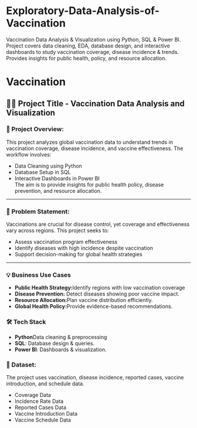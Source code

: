 # Exploratory-Data-Analysis-of-Vaccination
Vaccination Data Analysis &amp; Visualization using Python, SQL &amp; Power BI. Project covers data cleaning, EDA, database design, and interactive dashboards to study vaccination coverage, disease incidence &amp; trends. Provides insights for public health, policy, and resource allocation.

# Vaccination

 <h2>👨‍💼 Project Title - Vaccination Data Analysis and Visualization</h2>

<h3>📌 Project Overview:</h3>
This project analyzes global vaccination data to understand trends in vaccination coverage, disease incidence, and vaccine effectiveness. The workflow involves:
   <ul>
     <li>Data Cleaning using Python</li>
     <li>Database Setup in SQL</li>
     <li>Interactive Dashboards in Power BI</li>
   The aim is to provide insights for public health policy, disease prevention, and resource allocation.</ul><hr>
<h3>🎯 Problem Statement:</h3>
Vaccinations are crucial for disease control, yet coverage and effectiveness vary across regions. This project seeks to:
   <ul>
     <li>Assess vaccination program effectiveness</li>
     <li>Identify diseases with high incidence despite vaccination</li>
     <li>Support decision-making for global health strategies</li></ul><hr>
<h3>💡 Business Use Cases</h3>
    <ul>
  <li><b>Public Health Strategy:</b>Identify regions with low vaccination coverage</li>
  <li><b>Disease Prevention:</b> Detect diseases showing poor vaccine impact.</li>
  <li><b>Resource Allocation:</b>Plan vaccine distribution efficiently.</li>
  <li><b>Global Health Policy:</b>Provide evidence-based recommendations.</li>
</ul>
   
<h3>🛠️ Tech Stack</h3>
<ul>
  <li><b>Python</b>Data cleaning & preprocessing</li>
  <li><b>SQL</b>: Database design & queries.</li>
  <li><b>Power BI</b>: Dashboards & visualization.</li>
</ul>

<h3>📂 Dataset:</h3>
The project uses vaccination, disease incidence, reported cases, vaccine introduction, and schedule data.
   <ul>
     <li>Coverage Data</li>
     <li>Incidence Rate Data</li>
     <li>Reported Cases Data</li>
     <li>Vaccine Introduction Data</li>
     <li>Vaccine Schedule Data</li>
   </ul>
